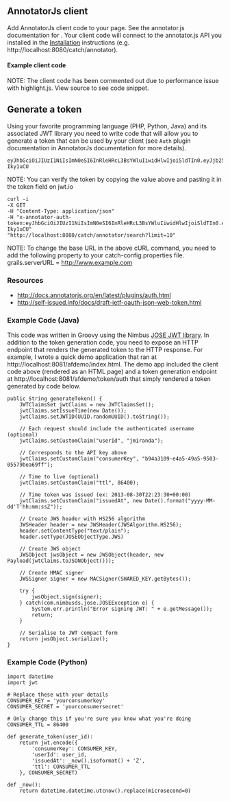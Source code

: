 

## AnnotatorJs client
Add AnnotatorJs client code to your page. See the annotator.js documentation for [](http://docs.annotatorjs.org/en/latest/).  Your client code will connect to the annotator.js API you installed in the [Installation](/admin-guide/installation) instructions (e.g. http://localhost:8080/catch/annotator).


#### Example client code
NOTE: The client code has been commented out due to performance issue with highlight.js. View source to see code snippet.


<!-- Commented out due to performance issue with highlight.js-->
<!--
<div id="content">
		Hello World!
	</div>

	<script type="text/javascript" src="http://assets.annotateit.org/annotator/v1.2.5/annotator-full.min.js"/>
	<script type="text/javascript" src="http://assets.annotateit.org/annotator/v1.2.5/annotator.min.css"/>

	<script>
	    $(function () {

		var content = $('#content').annotator();

		// Generate a token for each request (token generator should be accessible via a relative URL)
		content.annotator('addPlugin', 'Auth', {
		    tokenUrl: '<url-for-token-generator>'   // for example /client/auth/token
		});


		// Connect to your annotation store
		content.annotator('addPlugin', 'Store', {
		    // The endpoint of the store on your server (can be relative or absolute)
		    // Examples:
		    //    prefix: '/store/endpoint',
		    //    prefix: 'http://afstore.aws.af.cm/annotator',
		    prefix: 'http://localhost:8080/catch/annotator',

		    // Attach the uri of the current page to all annotations to allow search.
		    annotationData: {
			'uri': 'http://www.client.com/page-to-be-annotated'
		    },
		    urls: {
			// These are the default URLs.
			create:  '/create',
			read:    '/read/:id',
			update:  '/update/:id',
			destroy: '/destroy/:id',
			search:  '/search'
		    },
		    // This will perform a "search" action rather than "read" when the plugin
		    // loads. Will request the last 20 annotations for the current url.
		    // eg. /store/endpoint/search?limit=20&uri=http://this/document/only
		    loadFromSearch: {
			'limit': 20,
			'uri': '${createLink(action: action, controller: controller, id: id, absolute:true)}'
		    }
		});

		// Optional plugins
		content.annotator('addPlugin', 'Tags');
		content.annotator('addPlugin', 'Filter', {
		    filters: [
			{
			    label: 'Quote',
			    property: 'quote'
			}
		    ]});
		//content.annotator('addPlugin', 'Markdown');
		//content.annotator('addPlugin', 'Permissions', {
		//    user: 'jmiranda'
		//});

	    });
	</script>
-->

## Generate a token
Using your favorite programming language (PHP, Python, Java) and its associated JWT library you need to write code that will allow you to generate a token that can be used by your client (see `Auth` plugin documentation in AnnotatorJs documentation for more details). 

```
eyJhbGciOiJIUzI1NiIsImN0eSI6InRleHRcL3BsYWluIiwidHlwIjoiSldTIn0.eyJjb25zdW1lcktleSI6ImRlNWYwNmRkLWVhZGYtNGQ2NS05ODg1LWMwMzBjZDJmOGUwNyIsImlzc3VlZEF0IjoiMjAxNS0wNS0yMVQxMjo0MzoyNC0wNDAwIiwidXNlcklkIjoiYWRtaW4iLCJqdGkiOiIyMzk0ZGE5ZC1hY2U1LTRjOTQtYWYzZC1hOWY4Yjk1OGVjNTEiLCJ0dGwiOjg2NDAwLCJpYXQiOjE0MzIyMjY2MDR9.RfJlIwAoRaIXi5a2KKvJ_6xJUlzM3FMXekp-Iky1uCU
```

NOTE: You can verify the token by copying the value above and pasting it in the token field on jwt.io
```
curl -i 
-X GET 
-H "Content-Type: application/json" 
-H "x-annotator-auth-token:eyJhbGciOiJIUzI1NiIsImN0eSI6InRleHRcL3BsYWluIiwidHlwIjoiSldTIn0.eyJjb25zdW1lcktleSI6ImRlNWYwNmRkLWVhZGYtNGQ2NS05ODg1LWMwMzBjZDJmOGUwNyIsImlzc3VlZEF0IjoiMjAxNS0wNS0yMVQxMjo0MzoyNC0wNDAwIiwidXNlcklkIjoiYWRtaW4iLCJqdGkiOiIyMzk0ZGE5ZC1hY2U1LTRjOTQtYWYzZC1hOWY4Yjk1OGVjNTEiLCJ0dGwiOjg2NDAwLCJpYXQiOjE0MzIyMjY2MDR9.RfJlIwAoRaIXi5a2KKvJ_6xJUlzM3FMXekp-Iky1uCU" 
"http://localhost:8080/catch/annotator/search?limit=10"
```

NOTE: To change the base URL in the above cURL command, you need to add the following property to your catch-config.properties file.
grails.serverURL = http://www.example.com

### Resources
* http://docs.annotatorjs.org/en/latest/plugins/auth.html
* http://self-issued.info/docs/draft-ietf-oauth-json-web-token.html

### Example Code (Java) 
This code was written in Groovy using the Nimbus [JOSE JWT library](https://bitbucket.org/connect2id/nimbus-jose-jwt/wiki/Home).  In addition to the token generation code, you need to expose an HTTP endpoint that renders the generated token to the HTTP response.  For example, I wrote a quick demo application that ran at http://localhost:8081/afdemo/index.html.  The demo app included the client code above (rendered as an HTML page) and a token generation endpoint at http://localhost:8081/afdemo/token/auth that simply rendered a token generated by code below.

	public String generateToken() { 
		JWTClaimsSet jwtClaims = new JWTClaimsSet();
		jwtClaims.setIssueTime(new Date());
		jwtClaims.setJWTID(UUID.randomUUID().toString());

		// Each request should include the authenticated username (optional)
		jwtClaims.setCustomClaim("userId", "jmiranda");						

		// Corresponds to the API key above
		jwtClaims.setCustomClaim("consumerKey", "b94a3109-e4a5-49a5-9503-05579bea69ff");

		// Time to live (optional) 	
		jwtClaims.setCustomClaim("ttl", 86400);

		// Time token was issued (ex: 2013-08-30T22:23:30+00:00)		
		jwtClaims.setCustomClaim("issuedAt", new Date().format("yyyy-MM-dd'T'hh:mm:ssZ")); 

		// Create JWS header with HS256 algorithm
		JWSHeader header = new JWSHeader(JWSAlgorithm.HS256);
		header.setContentType("text/plain");
		header.setType(JOSEObjectType.JWS)

		// Create JWS object
		JWSObject jwsObject = new JWSObject(header, new Payload(jwtClaims.toJSONObject()));

		// Create HMAC signer
		JWSSigner signer = new MACSigner(SHARED_KEY.getBytes());

		try {
		    jwsObject.sign(signer);
		} catch(com.nimbusds.jose.JOSEException e) {
		    System.err.println("Error signing JWT: " + e.getMessage());
		    return;
		}

		// Serialise to JWT compact form
		return jwsObject.serialize();
	}

### Example Code (Python)
 
	import datetime
	import jwt
	
	# Replace these with your details
	CONSUMER_KEY = 'yourconsumerkey'
	CONSUMER_SECRET = 'yourconsumersecret'
	
	# Only change this if you're sure you know what you're doing
	CONSUMER_TTL = 86400
	
	def generate_token(user_id):
		return jwt.encode({
			'consumerKey': CONSUMER_KEY,
			'userId': user_id,
			'issuedAt': _now().isoformat() + 'Z',
			'ttl': CONSUMER_TTL
		}, CONSUMER_SECRET)
	
	def _now():
		return datetime.datetime.utcnow().replace(microsecond=0)
